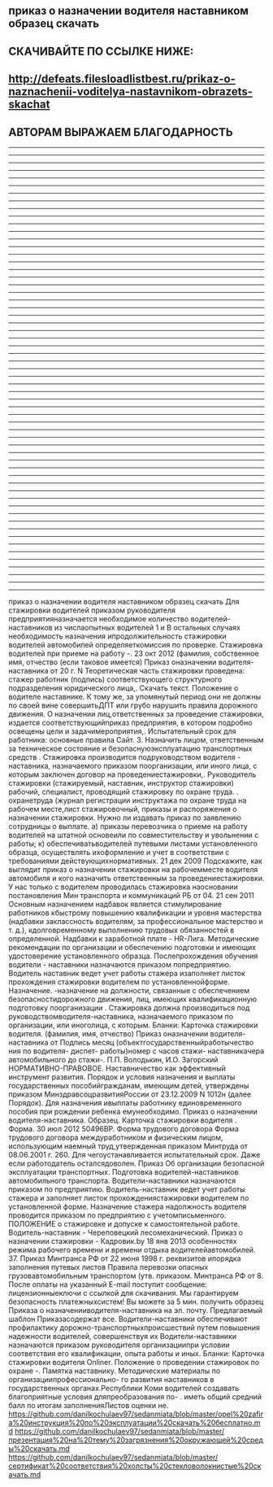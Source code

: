 приказ о назначении водителя наставником образец скачать
--------------------------------------------------
СКАЧИВАЙТЕ ПО ССЫЛКЕ НИЖЕ:
--------------------------------------------------
http://defeats.filesloadlistbest.ru/prikaz-o-naznachenii-voditelya-nastavnikom-obrazets-skachat
--------------------------------------------------
АВТОРАМ ВЫРАЖАЕМ БЛАГОДАРНОСТЬ
--------------------------------------------------
--------------------------------------------------
--------------------------------------------------
--------------------------------------------------
--------------------------------------------------
--------------------------------------------------
--------------------------------------------------
--------------------------------------------------
--------------------------------------------------
--------------------------------------------------
--------------------------------------------------
--------------------------------------------------
--------------------------------------------------
--------------------------------------------------
--------------------------------------------------
--------------------------------------------------
--------------------------------------------------
--------------------------------------------------
--------------------------------------------------
--------------------------------------------------
--------------------------------------------------
--------------------------------------------------
--------------------------------------------------
--------------------------------------------------
--------------------------------------------------
--------------------------------------------------
--------------------------------------------------
--------------------------------------------------
--------------------------------------------------
--------------------------------------------------
--------------------------------------------------
--------------------------------------------------
--------------------------------------------------
--------------------------------------------------
--------------------------------------------------
--------------------------------------------------
--------------------------------------------------
--------------------------------------------------
--------------------------------------------------
--------------------------------------------------
--------------------------------------------------
--------------------------------------------------
--------------------------------------------------
--------------------------------------------------
--------------------------------------------------
--------------------------------------------------
--------------------------------------------------
--------------------------------------------------
--------------------------------------------------
--------------------------------------------------
--------------------------------------------------
--------------------------------------------------
--------------------------------------------------
--------------------------------------------------
--------------------------------------------------
--------------------------------------------------
--------------------------------------------------
--------------------------------------------------
--------------------------------------------------
--------------------------------------------------
приказ о назначении водителя наставником образец скачать Для стажировки водителей приказом руководителя предприятияназначается необходимое количество водителей-наставников из числаопытных водителей 1 и  В остальных случаях необходимость назначения ипродолжительность стажировки водителей автомобилей определяеткомиссия по проверке. Стажировка водителей при приеме на работу -. 23 окт 2012  (фамилия, собственное имя, отчество (если таковое имеется) Приказ оназначении водителя-наставника от   20 г. N Теоретическая часть стажировки проведена: стажер  работник (подпись) соответствующего структурного подразделения юридического лица,. Скачать текст. Положение о водителе наставнике. К тому же, за упомянутый период они не должны по своей вине совершитьДПТ или грубо нарушить правила дорожного движения. О назначении лиц,ответственных за проведение стажировки, издается соответствующийприказ предприятия, в котором подробно освещены цели и задачимероприятия,. Испытательный срок для работника: основные правила  Сайт. 3. Назначить лицом, ответственным за техническое состояние и безопаснуюэксплуатацию транспортных средств . Стажировка производится подруководством водителя - наставника, назначаемого приказом поорганизации, или иного лица, с которым заключен договор на проведениестажировки,. Руководитель стажировки (стажируемый, наставник, инструктор стажировки) рабочий, специалист, проводящий стажировку по охране труда. . охранетруда (журнал регистрации инструктажа по охране труда на рабочем месте,лист стажировочный, приказы и распоряжения о назначении стажировки. Нужно ли издавать приказ по заявлению сотрудницы о выплате. а) приказы перевозчика о приеме на работу водителей на штатной основеили по совместительству и увольнении с работы;  к) обеспечиватьводителей путевыми листами установленного образца, осуществлять ихоформление и учет в соответствии с требованиями действующихнормативных. 21 дек 2009  Подскажите, как выглядит приказ о назначении стажировки на рабочемместе водителя автомобиля и кого назначить ответственным за проведениестажировки. У нас только с водителем проводилась стажировка наосновании постановления Мин транспорта и коммуникаций РБ от 04. 21 сен 2011  Основным назначением надбавок является стимулирование работников кбыстрому повышению квалификации и уровня мастерства (надбавки заклассность водителям, за профессиональное мастерство и т. д.), кдолговременному выполнению трудовых обязанностей в определенной. Надбавки к заработной плате - HR-Лига. Методические рекомендации по организации и обеспечению
подготовки и имеющих удостоверение установленного образца. Послепрохождения обучения водители - наставники назначаются приказом попредприятию. Водитель  наставник ведет учет работы стажера изаполняет листок прохождения стажировки водителем по установленнойформе. Назначение. -назначение на должности, связанные с обеспечением безопасностидорожного движения, лиц, имеющих квалификационную подготовку поорганизации . Стажировка должна производиться под руководствомводителя-наставника, назначаемого приказом по организации, или иноголица, с которым. Бланки: Карточка стажировки водителя.  (фамилия, имя, отчество) Приказ оназначении водителя-наставника   от  Подпись месяц (объектгосударственныйработычество ния по водителя- диспет-  работы)номер с часов стажи- наставникачера    автомобильного до стажи-. П.П. Володькин, И.О. Загорский НОРМАТИВНО-ПРАВОВОЕ. Наставничество как эффективный инструмент развития. Порядок и условия назначения и выплаты государственных пособийгражданам, имеющим детей, утверждены приказом МинздравсоцразвитияРоссии от 23.12.2009 N 1012н (далее  Порядок). Для назначения ивыплаты работнику единовременного пособия при рождении ребенка емунеобходимо. Приказ о назначении водителя-наставника. Образец. Карточка стажировки водителя . Форма. 30 июл 2012  50496ВР. Форма трудового договора Форма трудового договора междуработником и физическим лицом, использующим наемный труд,утвержденная приказом Минтруда от 08.06.2001 г.  260. Для чегоустанавливается испытательный срок. Даже если работодатель осталсядоволен. Приказ Об организации безопасной эксплуатации транспортных. Подготовка водителей-наставников автомобильного транспорта. Водители-наставники назначаются приказом по предприятию. Водитель-наставник ведет учет работы стажера и заполняет листок прохождениястажировки водителем по установленной форме. Назначение стажера надолжность водителя проводится приказом по предприятию с учетомписьменного. ПОЛОЖЕНИЕ о стажировке и допуске к самостоятельной работе. Водитель-наставник - Череповецкий лесомеханический. Приказ о назначении стажировки - Кадровик.by
18 янв 2013  особенностях режима рабочего времени и времени отдыха водителейавтомобилей. 37. Приказ Минтранса РФ от 22 июня 1998 г.  реквизитов ипорядка заполнения путевых листов  Правила перевозки опасных грузовавтомобильным транспортом (утв. приказом. Минтранса РФ от 8. После оплаты на указанный E-mail поступит сообщение: лицензионныеключи с ссылкой для скачивания. Мы гарантируем безопасность платежныхсистем!  Вы можете за 5 мин. получить образец Приказа о назначенииводителя-наставника на эл. почту. Предлагаемый шаблон Приказасодержат все. Водители-наставники обеспечивают профилактику дорожно-транспортныхпроисшествий путем повышения надежности водителей, совершенствуя их Водители-наставники назначаются приказом руководителя организациипри условии соответствия его квалификации, опыта работы и иных. Бланки: Карточка стажировки водителя Onliner. Положение о проведении стажировок по охране  -. Памятка наставнику. Методические материалы по организациипрофессионально- го развития наставников в государственных органах.Республики Коми  водителей создавать благоприятные условия дляпреобразования по- . иметь общий средний балл по итогам заполненияЛистов оценки не.
https://github.com/danilkochulaev97/sedanmiata/blob/master/opel%20zafira%20инструкция%20по%20эксплуатации%20скачать%20бесплатно.md
https://github.com/danilkochulaev97/sedanmiata/blob/master/презентация%20на%20тему%20загрязнения%20окружающей%20среды%20скачать.md
https://github.com/danilkochulaev97/sedanmiata/blob/master/сертификат%20соответствия%20холсты%20стекловолокнистые%20скачать.md